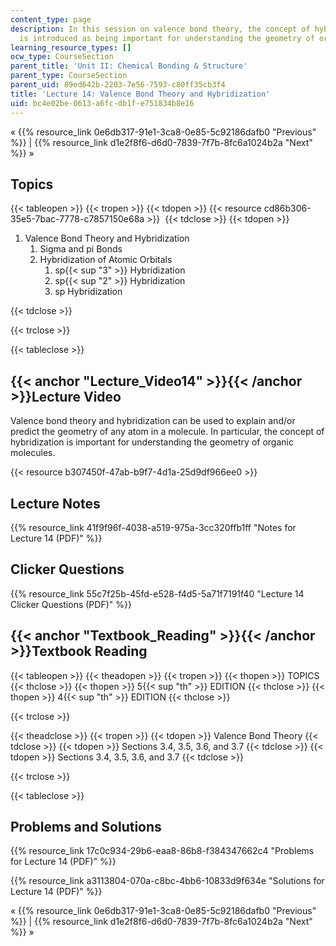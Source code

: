 ```yaml
---
content_type: page
description: In this session on valence bond theory, the concept of hybridization
  is introduced as being important for understanding the geometry of organic molecules.
learning_resource_types: []
ocw_type: CourseSection
parent_title: 'Unit II: Chemical Bonding & Structure'
parent_type: CourseSection
parent_uid: 89ed642b-2203-7e56-7593-c80ff35cb3f4
title: 'Lecture 14: Valence Bond Theory and Hybridization'
uid: bc4e02be-0613-a6fc-db1f-e751834b8e16
---
```


« {{% resource_link 0e6db317-91e1-3ca8-0e85-5c92186dafb0 "Previous" %}} | {{% resource_link d1e2f8f6-d6d0-7839-7f7b-8fc6a1024b2a "Next" %}} »

Topics
------

{{< tableopen >}}
{{< tropen >}}
{{< tdopen >}}
{{< resource cd86b306-35e5-7bac-7778-c7857150e68a >}} 
{{< tdclose >}}
{{< tdopen >}}


1.  Valence Bond Theory and Hybridization
    1.  Sigma and pi Bonds
    2.  Hybridization of Atomic Orbitals
        1.  sp{{< sup "3" >}} Hybridization
        2.  sp{{< sup "2" >}} Hybridization
        3.  sp Hybridization


{{< tdclose >}}

{{< trclose >}}

{{< tableclose >}}

{{< anchor "Lecture_Video14" >}}{{< /anchor >}}Lecture Video
------------------------------------------------------------

Valence bond theory and hybridization can be used to explain and/or predict the geometry of any atom in a molecule. In particular, the concept of hybridization is important for understanding the geometry of organic molecules.

{{< resource b307450f-47ab-b9f7-4d1a-25d9df966ee0 >}}

Lecture Notes
-------------

{{% resource_link 41f9f96f-4038-a519-975a-3cc320ffb1ff "Notes for Lecture 14 (PDF)" %}}

Clicker Questions
-----------------

{{% resource_link 55c7f25b-45fd-e528-f4d5-5a71f7191f40 "Lecture 14 Clicker Questions (PDF)" %}}

{{< anchor "Textbook_Reading" >}}{{< /anchor >}}Textbook Reading
----------------------------------------------------------------

{{< tableopen >}}
{{< theadopen >}}
{{< tropen >}}
{{< thopen >}}
TOPICS
{{< thclose >}}
{{< thopen >}}
5{{< sup "th" >}} EDITION
{{< thclose >}}
{{< thopen >}}
4{{< sup "th" >}} EDITION
{{< thclose >}}

{{< trclose >}}

{{< theadclose >}}
{{< tropen >}}
{{< tdopen >}}
Valence Bond Theory
{{< tdclose >}}
{{< tdopen >}}
Sections 3.4, 3.5, 3.6, and 3.7
{{< tdclose >}}
{{< tdopen >}}
Sections 3.4, 3.5, 3.6, and 3.7
{{< tdclose >}}

{{< trclose >}}

{{< tableclose >}}

Problems and Solutions
----------------------

{{% resource_link 17c0c934-29b6-eaa8-86b8-f384347662c4 "Problems for Lecture 14 (PDF)" %}}

{{% resource_link a3113804-070a-c8bc-4bb6-10833d9f634e "Solutions for Lecture 14 (PDF)" %}}

« {{% resource_link 0e6db317-91e1-3ca8-0e85-5c92186dafb0 "Previous" %}} | {{% resource_link d1e2f8f6-d6d0-7839-7f7b-8fc6a1024b2a "Next" %}} »